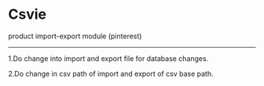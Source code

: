 Csvie
=====

product import-export module (pinterest)

---------------------------------------------

1.Do change into import and export file for database changes. 

2.Do change in csv path of import and export of csv base path.

